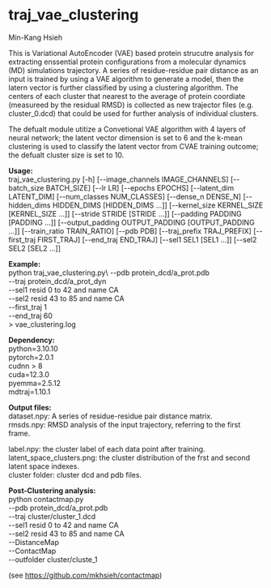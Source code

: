 # traj_vae_clustering
Min-Kang Hsieh

This is Variational AutoEncoder (VAE) based protein strucutre analysis for extracting enssential protein configurations from a molecular dynamics (MD) simulations trajectory.
A series of residue-residue pair distance as an input is trained by using a VAE algorithm to generate a model, then the latern vector is further classified by using a clustering algorithm.
The centers of each cluster that nearest to the average of protein coordiate (measureed by the residual RMSD) is collected as new trajector files (e.g. cluster_0.dcd) that could be used for further analysis of individual clusters. 

The defualt module utitize a Convetional VAE algorithm with 4 layers of neural network; the latent vector dimension is set to 6 and the k-mean clustering is used to classify the latent vector from CVAE training outcome; the defualt cluster size is set to 10.  

**Usage:**\
traj_vae_clustering.py [-h] [--image_channels IMAGE_CHANNELS] [--batch_size BATCH_SIZE] [--lr LR] [--epochs EPOCHS] [--latent_dim LATENT_DIM] [--num_classes NUM_CLASSES] [--dense_n DENSE_N]
                              [--hidden_dims HIDDEN_DIMS [HIDDEN_DIMS ...]] [--kernel_size KERNEL_SIZE [KERNEL_SIZE ...]] [--stride STRIDE [STRIDE ...]] [--padding PADDING [PADDING ...]]
                              [--output_padding OUTPUT_PADDING [OUTPUT_PADDING ...]] [--train_ratio TRAIN_RATIO] [--pdb PDB] [--traj_prefix TRAJ_PREFIX] [--first_traj FIRST_TRAJ] [--end_traj END_TRAJ]
                              [--sel1 SEL1 [SEL1 ...]] [--sel2 SEL2 [SEL2 ...]]


**Example:**\
python traj_vae_clustering.py\ --pdb protein_dcd/a_prot.pdb \
                            --traj protein_dcd/a_prot_dyn \
                            --sel1 resid 0 to 42 and name CA \
                            --sel2 resid 43 to 85 and name CA \
                            --first_traj 1 \
                            --end_traj 60 \
                            > vae_clustering.log

**Dependency:**\
python=3.10.10\
pytorch=2.0.1\
cudnn > 8\
cuda=12.3.0\
pyemma=2.5.12\
mdtraj=1.10.1

**Output files:**\
dataset.npy: A series of residue-residue pair distance matrix.\
rmsds.npy: RMSD analysis of the input trajectory, referring to the first frame.

label.npy: the cluster label of each data point after training.\
latent_space_clusters.png: the cluster distribution of the frst and second latent space indexes.\
cluster folder: cluster dcd and pdb files.

**Post-Clustering analysis:**\
python contactmap.py\
--pdb protein_dcd/a_prot.pdb\
--traj cluster/cluster_1.dcd\
--sel1 resid 0 to 42 and name CA\
--sel2 resid 43 to 85 and name CA\
--DistanceMap\
--ContactMap\
--outfolder cluster/cluste_1

(see https://github.com/mkhsieh/contactmap)
